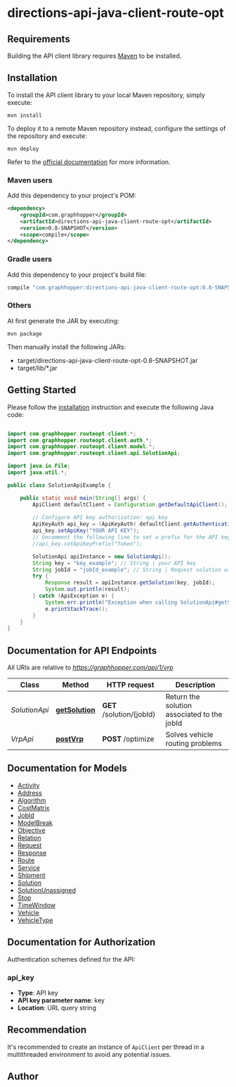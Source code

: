 # directions-api-java-client-route-opt

## Requirements

Building the API client library requires [Maven](https://maven.apache.org/) to be installed.

## Installation

To install the API client library to your local Maven repository, simply execute:

```shell
mvn install
```

To deploy it to a remote Maven repository instead, configure the settings of the repository and execute:

```shell
mvn deploy
```

Refer to the [official documentation](https://maven.apache.org/plugins/maven-deploy-plugin/usage.html) for more information.

### Maven users

Add this dependency to your project's POM:

```xml
<dependency>
    <groupId>com.graphhopper</groupId>
    <artifactId>directions-api-java-client-route-opt</artifactId>
    <version>0.8-SNAPSHOT</version>
    <scope>compile</scope>
</dependency>
```

### Gradle users

Add this dependency to your project's build file:

```groovy
compile "com.graphhopper:directions-api-java-client-route-opt:0.8-SNAPSHOT"
```

### Others

At first generate the JAR by executing:

    mvn package

Then manually install the following JARs:

* target/directions-api-java-client-route-opt-0.8-SNAPSHOT.jar
* target/lib/*.jar

## Getting Started

Please follow the [installation](#installation) instruction and execute the following Java code:

```java

import com.graphhopper.routeopt.client.*;
import com.graphhopper.routeopt.client.auth.*;
import com.graphhopper.routeopt.client.model.*;
import com.graphhopper.routeopt.client.api.SolutionApi;

import java.io.File;
import java.util.*;

public class SolutionApiExample {

    public static void main(String[] args) {
        ApiClient defaultClient = Configuration.getDefaultApiClient();
        
        // Configure API key authorization: api_key
        ApiKeyAuth api_key = (ApiKeyAuth) defaultClient.getAuthentication("api_key");
        api_key.setApiKey("YOUR API KEY");
        // Uncomment the following line to set a prefix for the API key, e.g. "Token" (defaults to null)
        //api_key.setApiKeyPrefix("Token");

        SolutionApi apiInstance = new SolutionApi();
        String key = "key_example"; // String | your API key
        String jobId = "jobId_example"; // String | Request solution with jobId
        try {
            Response result = apiInstance.getSolution(key, jobId);
            System.out.println(result);
        } catch (ApiException e) {
            System.err.println("Exception when calling SolutionApi#getSolution");
            e.printStackTrace();
        }
    }
}

```

## Documentation for API Endpoints

All URIs are relative to *https://graphhopper.com/api/1/vrp*

Class | Method | HTTP request | Description
------------ | ------------- | ------------- | -------------
*SolutionApi* | [**getSolution**](docs/SolutionApi.md#getSolution) | **GET** /solution/{jobId} | Return the solution associated to the jobId
*VrpApi* | [**postVrp**](docs/VrpApi.md#postVrp) | **POST** /optimize | Solves vehicle routing problems


## Documentation for Models

 - [Activity](docs/Activity.md)
 - [Address](docs/Address.md)
 - [Algorithm](docs/Algorithm.md)
 - [CostMatrix](docs/CostMatrix.md)
 - [JobId](docs/JobId.md)
 - [ModelBreak](docs/ModelBreak.md)
 - [Objective](docs/Objective.md)
 - [Relation](docs/Relation.md)
 - [Request](docs/Request.md)
 - [Response](docs/Response.md)
 - [Route](docs/Route.md)
 - [Service](docs/Service.md)
 - [Shipment](docs/Shipment.md)
 - [Solution](docs/Solution.md)
 - [SolutionUnassigned](docs/SolutionUnassigned.md)
 - [Stop](docs/Stop.md)
 - [TimeWindow](docs/TimeWindow.md)
 - [Vehicle](docs/Vehicle.md)
 - [VehicleType](docs/VehicleType.md)


## Documentation for Authorization

Authentication schemes defined for the API:
### api_key

- **Type**: API key
- **API key parameter name**: key
- **Location**: URL query string


## Recommendation

It's recommended to create an instance of `ApiClient` per thread in a multithreaded environment to avoid any potential issues.

## Author



